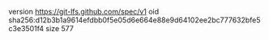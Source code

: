 version https://git-lfs.github.com/spec/v1
oid sha256:d12b3b1a9614efdbb0f5e05d6e664e88e9d64102ee2bc777632bfe5c3e3501f4
size 577
